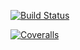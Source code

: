 [![Build Status](https://img.shields.io/endpoint.svg?url=https%3A%2F%2Factions-badge.atrox.dev%2FFuniusa%2FdjangoTaskManager%2Fbadge%3Fref%3Dfeature%252Fdjango_app_api_coveralls&style=flat)](https://actions-badge.atrox.dev/Funiusa/djangoTaskManager/goto?ref=feature%2Fdjango_app_api_coveralls)

[![Coveralls](https://img.shields.io/coverallsCoverage/github/Funiusa/djangoTaskManager?label=Coveralls&logo=Coveralls&logoColor=red)](https://coveralls.io/github/Funiusa/djangoTaskManager?branch=feature/django_app_api_coveralls)


